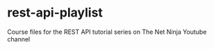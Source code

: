 # rest-api-playlist
Course files for the REST API tutorial series on The Net Ninja Youtube channel


